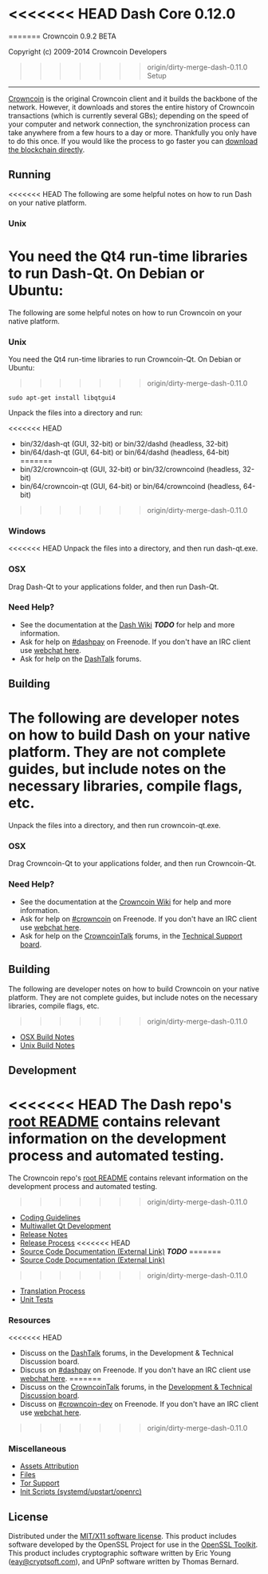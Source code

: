 <<<<<<< HEAD
Dash Core 0.12.0
=====================

=======
Crowncoin 0.9.2 BETA

Copyright (c) 2009-2014 Crowncoin Developers


>>>>>>> origin/dirty-merge-dash-0.11.0
Setup
---------------------
[Crowncoin](http://crowncoin.org/en/download) is the original Crowncoin client and it builds the backbone of the network. However, it downloads and stores the entire history of Crowncoin transactions (which is currently several GBs); depending on the speed of your computer and network connection, the synchronization process can take anywhere from a few hours to a day or more. Thankfully you only have to do this once. If you would like the process to go faster you can [download the blockchain directly](bootstrap.md).

Running
---------------------
<<<<<<< HEAD
The following are some helpful notes on how to run Dash on your native platform.

### Unix

You need the Qt4 run-time libraries to run Dash-Qt. On Debian or Ubuntu:
=======
The following are some helpful notes on how to run Crowncoin on your native platform. 

### Unix

You need the Qt4 run-time libraries to run Crowncoin-Qt. On Debian or Ubuntu:
>>>>>>> origin/dirty-merge-dash-0.11.0

	sudo apt-get install libqtgui4

Unpack the files into a directory and run:

<<<<<<< HEAD
- bin/32/dash-qt (GUI, 32-bit) or bin/32/dashd (headless, 32-bit)
- bin/64/dash-qt (GUI, 64-bit) or bin/64/dashd (headless, 64-bit)
=======
- bin/32/crowncoin-qt (GUI, 32-bit) or bin/32/crowncoind (headless, 32-bit)
- bin/64/crowncoin-qt (GUI, 64-bit) or bin/64/crowncoind (headless, 64-bit)
>>>>>>> origin/dirty-merge-dash-0.11.0



### Windows

<<<<<<< HEAD
Unpack the files into a directory, and then run dash-qt.exe.

### OSX

Drag Dash-Qt to your applications folder, and then run Dash-Qt.

### Need Help?

* See the documentation at the [Dash Wiki](https://en.bitcoin.it/wiki/Main_Page) ***TODO***
for help and more information.
* Ask for help on [#dashpay](http://webchat.freenode.net?channels=dashpay) on Freenode. If you don't have an IRC client use [webchat here](http://webchat.freenode.net?channels=dashpay).
* Ask for help on the [DashTalk](https://dashtalk.org/) forums.

Building
---------------------
The following are developer notes on how to build Dash on your native platform. They are not complete guides, but include notes on the necessary libraries, compile flags, etc.
=======
Unpack the files into a directory, and then run crowncoin-qt.exe.

### OSX

Drag Crowncoin-Qt to your applications folder, and then run Crowncoin-Qt.

### Need Help?

* See the documentation at the [Crowncoin Wiki](https://en.crowncoin.it/wiki/Main_Page)
for help and more information.
* Ask for help on [#crowncoin](http://webchat.freenode.net?channels=crowncoin) on Freenode. If you don't have an IRC client use [webchat here](http://webchat.freenode.net?channels=crowncoin).
* Ask for help on the [CrowncoinTalk](https://crowncointalk.org/) forums, in the [Technical Support board](https://crowncointalk.org/index.php?board=4.0).

Building
---------------------
The following are developer notes on how to build Crowncoin on your native platform. They are not complete guides, but include notes on the necessary libraries, compile flags, etc.
>>>>>>> origin/dirty-merge-dash-0.11.0

- [OSX Build Notes](build-osx.md)
- [Unix Build Notes](build-unix.md)

Development
---------------------
<<<<<<< HEAD
The Dash repo's [root README](https://github.com/dashpay/dash/blob/master/README.md) contains relevant information on the development process and automated testing.
=======
The Crowncoin repo's [root README](https://github.com/crowncoin/crowncoin/blob/master/README.md) contains relevant information on the development process and automated testing.
>>>>>>> origin/dirty-merge-dash-0.11.0

- [Coding Guidelines](coding.md)
- [Multiwallet Qt Development](multiwallet-qt.md)
- [Release Notes](release-notes.md)
- [Release Process](release-process.md)
<<<<<<< HEAD
- [Source Code Documentation (External Link)](https://dev.visucore.com/bitcoin/doxygen/) ***TODO***
=======
- [Source Code Documentation (External Link)](https://dev.visucore.com/crowncoin/doxygen/)
>>>>>>> origin/dirty-merge-dash-0.11.0
- [Translation Process](translation_process.md)
- [Unit Tests](unit-tests.md)

### Resources
<<<<<<< HEAD
* Discuss on the [DashTalk](https://dashtalk.org/) forums, in the Development & Technical Discussion board.
* Discuss on [#dashpay](http://webchat.freenode.net/?channels=dashpay) on Freenode. If you don't have an IRC client use [webchat here](http://webchat.freenode.net/?channels=dashpay).
=======
* Discuss on the [CrowncoinTalk](https://crowncointalk.org/) forums, in the [Development & Technical Discussion board](https://crowncointalk.org/index.php?board=6.0).
* Discuss on [#crowncoin-dev](http://webchat.freenode.net/?channels=crowncoin) on Freenode. If you don't have an IRC client use [webchat here](http://webchat.freenode.net/?channels=crowncoin-dev).
>>>>>>> origin/dirty-merge-dash-0.11.0

### Miscellaneous
- [Assets Attribution](assets-attribution.md)
- [Files](files.md)
- [Tor Support](tor.md)
- [Init Scripts (systemd/upstart/openrc)](init.md)

License
---------------------
Distributed under the [MIT/X11 software license](http://www.opensource.org/licenses/mit-license.php).
This product includes software developed by the OpenSSL Project for use in the [OpenSSL Toolkit](https://www.openssl.org/). This product includes
cryptographic software written by Eric Young ([eay@cryptsoft.com](mailto:eay@cryptsoft.com)), and UPnP software written by Thomas Bernard.
